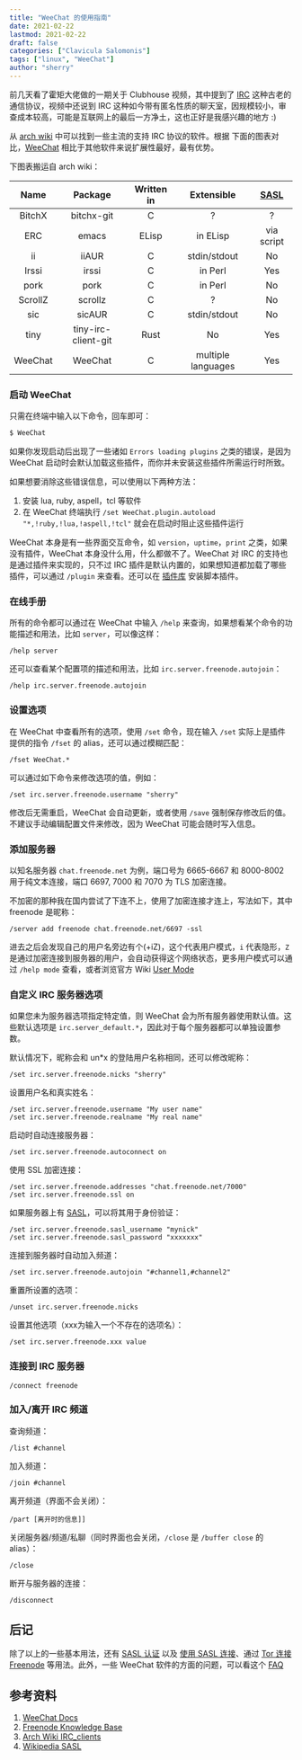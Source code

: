 ```yaml
---
title: "WeeChat 的使用指南"
date: 2021-02-22
lastmod: 2021-02-22
draft: false
categories: ["Clavicula Salomonis"]
tags: ["linux", "WeeChat"]
author: "sherry"
---
```

前几天看了霍矩大佬做的一期关于 Clubhouse 视频，其中提到了 [IRC](https://en.wikipedia.org/wiki/Internet_Relay_Chat) 这种古老的通信协议，视频中还说到 IRC 这种如今带有匿名性质的聊天室，因规模较小，审查成本较高，可能是互联网上的最后一方净土，这也正好是我感兴趣的地方 :)

从 [arch wiki](https://wiki.archlinux.org/index.php/List_of_applications/Internet#IRC_clients) 中可以找到一些主流的支持 IRC 协议的软件。根据 下面的图表对比，[WeeChat](https://WeeChat.org/) 相比于其他软件来说扩展性最好，最有优势。

下图表搬运自 arch wiki：

| Name | Package | Written in | Extensible | [SASL](https://en.wikipedia.org/wiki/Simple_Authentication_and_Security_Layer) |
| :---: | :---: | :---: | :---: | :---: |
| BitchX | bitchx-git | C | ? | ? |
| ERC | emacs | ELisp | in ELisp | via script |
| ii | iiAUR | C | stdin/stdout | No |
| Irssi | irssi | C | in Perl | Yes |
| pork | pork | C | in Perl | No |
| ScrollZ | scrollz | C | ? | No |
| sic | sicAUR | C | stdin/stdout | No |
| tiny | tiny-irc-client-git | Rust | No | Yes |
| WeeChat | WeeChat | C | multiple languages |Yes

<!--more-->

### 启动 WeeChat

只需在终端中输入以下命令，回车即可：

```bash
$ WeeChat
```

如果你发现启动后出现了一些诸如 `Errors loading plugins` 之类的错误，是因为 WeeChat 启动时会默认加载这些插件，而你并未安装这些插件所需运行时所致。

如果想要消除这些错误信息，可以使用以下两种方法：

1. 安装 lua, ruby, aspell，tcl 等软件
2. 在 WeeChat 终端执行 `/set WeeChat.plugin.autoload "*,!ruby,!lua,!aspell,!tcl"` 就会在启动时阻止这些插件运行

WeeChat 本身是有一些界面交互命令，如 `version`，`uptime`，`print` 之类，如果没有插件，WeeChat 本身没什么用，什么都做不了。WeeChat 对 IRC 的支持也是通过插件来实现的，只不过 IRC 插件是默认内置的，如果想知道都加载了哪些插件，可以通过 `/plugin` 来查看。还可以在 [插件库](https://WeeChat.org/scripts/) 安装脚本插件。

### 在线手册

所有的命令都可以通过在 WeeChat 中输入 `/help` 来查询，如果想看某个命令的功能描述和用法，比如 `server`，可以像这样：

```
/help server
```

还可以查看某个配置项的描述和用法，比如 `irc.server.freenode.autojoin`：

```
/help irc.server.freenode.autojoin
```

### 设置选项

在 WeeChat 中查看所有的选项，使用 `/set` 命令，现在输入 `/set` 实际上是插件提供的指令 `/fset` 的 alias，还可以通过模糊匹配：

```
/fset WeeChat.*
```

可以通过如下命令来修改选项的值，例如：

```
/set irc.server.freenode.username "sherry"
```

修改后无需重启，WeeChat 会自动更新，或者使用 `/save` 强制保存修改后的值。不建议手动编辑配置文件来修改，因为 WeeChat 可能会随时写入信息。

### 添加服务器

以知名服务器 `chat.freenode.net` 为例，端口号为 6665-6667 和 8000-8002 用于纯文本连接，端口 6697, 7000 和 7070 为 TLS 加密连接。

不加密的那种我在国内尝试了下连不上，使用了加密连接才连上，写法如下，其中 freenode 是昵称：

```
/server add freenode chat.freenode.net/6697 -ssl
```

进去之后会发现自己的用户名旁边有个(+iZ)，这个代表用户模式，`i` 代表隐形，`Z` 是通过加密连接到服务器的用户，会自动获得这个网络状态，更多用户模式可以通过 `/help mode` 查看，或者浏览官方 Wiki [User Mode](https://freenode.net/kb/answer/usermodes)

### 自定义 IRC 服务器选项

如果您未为服务器选项指定特定值，则 WeeChat 会为所有服务器使用默认值。这些默认选项是 `irc.server_default.*`，因此对于每个服务器都可以单独设置参数。

默认情况下，昵称会和 un*x 的登陆用户名称相同，还可以修改昵称：

```
/set irc.server.freenode.nicks "sherry"
```

设置用户名和真实姓名：

```
/set irc.server.freenode.username "My user name"
/set irc.server.freenode.realname "My real name"
```

启动时自动连接服务器：

```
/set irc.server.freenode.autoconnect on
```

使用 SSL 加密连接：

```
/set irc.server.freenode.addresses "chat.freenode.net/7000"
/set irc.server.freenode.ssl on
```

如果服务器上有 [SASL](https://en.wikipedia.org/wiki/Simple_Authentication_and_Security_Layer)，可以将其用于身份验证：

```
/set irc.server.freenode.sasl_username "mynick"
/set irc.server.freenode.sasl_password "xxxxxxx"
```

连接到服务器时自动加入频道：

```
/set irc.server.freenode.autojoin "#channel1,#channel2"
```

重置所设置的选项：

```
/unset irc.server.freenode.nicks
```

设置其他选项（xxx为输入一个不存在的选项名）：

```
/set irc.server.freenode.xxx value
```

### 连接到 IRC 服务器

```
/connect freenode
```

### 加入/离开 IRC 频道

查询频道：

```
/list #channel
```

加入频道：

```
/join #channel
```

离开频道（界面不会关闭）：

```
/part [离开时的信息]]
```

关闭服务器/频道/私聊（同时界面也会关闭，`/close` 是 `/buffer close` 的 alias）：

```
/close
```

断开与服务器的连接：

```
/disconnect
```

## 后记

除了以上的一些基本用法，还有 [SASL 认证](https://weechat.org/files/doc/stable/weechat_user.en.html#irc_ssl_certificates) 以及 [使用 SASL 连接](https://freenode.net/kb/answer/sasl)、通过 [Tor 连接 Freenode](https://weechat.org/files/doc/stable/weechat_user.en.html#irc_tor_freenode) 等用法。此外，一些 WeeChat 软件的方面的问题，可以看这个 [FAQ](https://weechat.org/files/doc/stable/weechat_faq.en.html)

## 参考资料

1. [WeeChat Docs](https://weechat.org/doc/)
2. [Freenode Knowledge Base](https://freenode.net/kb/all)
3. [Arch Wiki IRC_clients](https://wiki.archlinux.org/index.php/List_of_applications/Internet#IRC_clients)
4. [Wikipedia SASL](https://en.wikipedia.org/wiki/Simple_Authentication_and_Security_Layer)